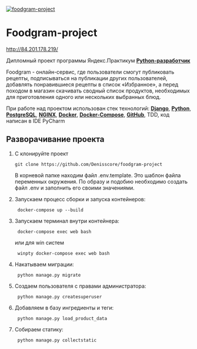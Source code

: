 [![foodgram-project](https://github.com/Denisscore/foodgram-project/workflows/foodgram/badge.svg)](https://github.com/Denisscore/foodgram-project/actions)

# **Foodgram-project**

http://84.201.178.219/

Дипломный проект программы Яндекс.Практикум **[Python-разработчик](https://praktikum.yandex.ru/backend-developer/)**

Foodgram - онлайн-сервис, где пользователи смогут публиковать рецепты, подписываться на публикации других пользователей, добавлять понравившиеся рецепты в список «Избранное», а перед походом в магазин скачивать сводный список продуктов, необходимых для приготовления одного или нескольких выбранных блюд.

При работе над проектом использован стек технологий: **[Django](https://www.djangoproject.com/)**, **[Python](https://www.python.org/)**, **[PostgreSQL](https://www.postgresql.org/)**, **[NGINX](https://nginx.org/)**, **[Docker](https://www.docker.com/)**, **[Docker-Compose](https://docs.docker.com/compose/)**, **[GitHub](https://github.com)**, TDD, код написан в IDE PyCharm 

## Разворачивание проекта

1.  С клонируйте проект

        git clone https://github.com/Denisscore/foodgram-project
    
    В корневой папке находим файл .env.template. Это шаблон файла переменных окружения. По образу и подобию необходимо создать файл .env и заполнить его своими значениями.


2. Запускаем процесс сборки и запуска контейнеров:

        docker-compose up --build

3. Запускаем терминал внутри контейнера:

        docker-compose exec web bash
   


   или для win систем

        winpty docker-compose exec web bash

4. Накатываем миграции:

        python manage.py migrate

5. Создаем пользователя с правами администратора:

        python manage.py createsuperuser

6. Добавляем в базу ингредиенты и теги:

        python manage.py load_product_data

7. Собираем статику:

        python manage.py collectstatic

